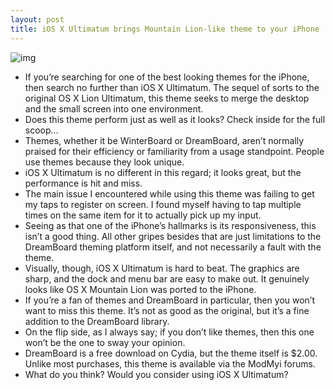 ```yaml
---
layout: post
title: iOS X Ultimatum brings Mountain Lion-like theme to your iPhone
---
```

![img](http://media.idownloadblog.com/wp-content/uploads/2012/08/OS-X-Lion-Ultimatum.png)
* If you’re searching for one of the best looking themes for the iPhone, then search no further than iOS X Ultimatum. The sequel of sorts to the original OS X Lion Ultimatum, this theme seeks to merge the desktop and the small screen into one environment.
* Does this theme perform just as well as it looks? Check inside for the full scoop…
* Themes, whether it be WinterBoard or DreamBoard, aren’t normally praised for their efficiency or familiarity from a usage standpoint. People use themes because they look unique.
* iOS X Ultimatum is no different in this regard; it looks great, but the performance is hit and miss.
* The main issue I encountered while using this theme was failing to get my taps to register on screen. I found myself having to tap multiple times on the same item for it to actually pick up my input.
* Seeing as that one of the iPhone’s hallmarks is its responsiveness, this isn’t a good thing. All other gripes besides that are just limitations to the DreamBoard theming platform itself, and not necessarily a fault with the theme.
* Visually, though, iOS X Ultimatum is hard to beat. The graphics are sharp, and the dock and menu bar are easy to make out. It genuinely looks like OS X Mountain Lion was ported to the iPhone.
* If you’re a fan of themes and DreamBoard in particular, then you won’t want to miss this theme. It’s not as good as the original, but it’s a fine addition to the DreamBoard library.
* On the flip side, as I always say; if you don’t like themes, then this one won’t be the one to sway your opinion.
* DreamBoard is a free download on Cydia, but the theme itself is $2.00. Unlike most purchases, this theme is available via the ModMyi forums.
* What do you think? Would you consider using iOS X Ultimatum?

